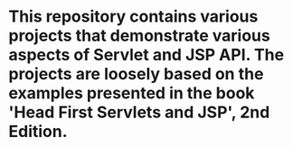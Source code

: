 This repository contains various projects that demonstrate various aspects of Servlet and JSP API. The projects are
loosely based on the examples presented in the book 'Head First Servlets and JSP', 2nd Edition.
==========
